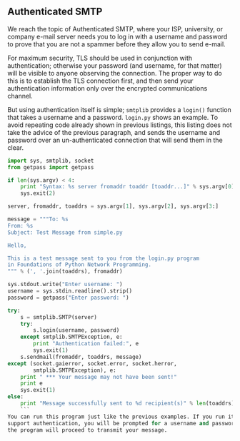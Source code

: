 ## Authenticated SMTP

We reach the topic of Authenticated SMTP, where your ISP, university, or company e-mail server
needs you to log in with a username and password to prove that you are not a spammer before they
allow you to send e-mail.

For maximum security, TLS should be used in conjunction with authentication; otherwise your
password (and username, for that matter) will be visible to anyone observing the connection. The proper
way to do this is to establish the TLS connection first, and then send your authentication information
only over the encrypted communications channel.

But using authentication itself is simple; `smtplib` provides a `login()` function that takes a username
and a password. `login.py` shows an example. To avoid repeating code already shown in previous
listings, this listing does not take the advice of the previous paragraph, and sends the username and
password over an un-authenticated connection that will send them in the clear.
```python
import sys, smtplib, socket
from getpass import getpass

if len(sys.argv) < 4:
    print "Syntax: %s server fromaddr toaddr [toaddr...]" % sys.argv[0]
    sys.exit(2)

server, fromaddr, toaddrs = sys.argv[1], sys.argv[2], sys.argv[3:]

message = """To: %s
From: %s
Subject: Test Message from simple.py

Hello,

This is a test message sent to you from the login.py program
in Foundations of Python Network Programming.
""" % (', '.join(toaddrs), fromaddr)

sys.stdout.write("Enter username: ")
username = sys.stdin.readline().strip()
password = getpass("Enter password: ")

try:
    s = smtplib.SMTP(server)
    try:
        s.login(username, password)
    except smtplib.SMTPException, e:
        print "Authentication failed:", e
        sys.exit(1)
    s.sendmail(fromaddr, toaddrs, message)
except (socket.gaierror, socket.error, socket.herror,
        smtplib.SMTPException), e:
    print " *** Your message may not have been sent!"
    print e
    sys.exit(1)
else:
    print "Message successfully sent to %d recipient(s)" % len(toaddrs)
    ```
You can run this program just like the previous examples. If you run it with a server that does
support authentication, you will be prompted for a username and password. If they are accepted, then
the program will proceed to transmit your message.
